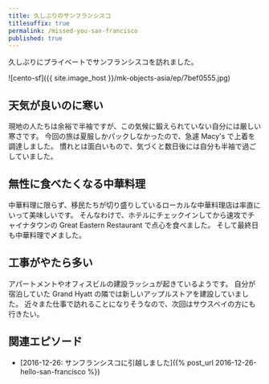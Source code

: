 ```yaml
---
title: 久しぶりのサンフランシスコ
titlesuffix: true
permalink: /missed-you-san-francisco
published: true
---
```


久しぶりにプライベートでサンフランシスコを訪れました。

![cento-sf]({{ site.image_host }}/mk-objects-asia/ep/7bef0555.jpg)

## 天気が良いのに寒い

現地の人たちは余裕で半袖ですが、この気候に鍛えられていない自分には厳しい寒さです。
今回の旅は夏服しかパックしなかったので、急遽 Macy's で上着を調達しました。
慣れとは面白いもので、気づくと数日後には自分も半袖で過ごしていました。

## 無性に食べたくなる中華料理

中華料理に限らず、移民たちが切り盛りしているローカルな中華料理店は率直にいって美味しいです。
そんなわけで、ホテルにチェックインしてから速攻でチャイナタウンの Great Eastern Restaurant で点心を食べました。
そして最終日も中華料理で〆ました。

## 工事がやたら多い

アパートメントやオフィスビルの建設ラッシュが起きているようです。
自分が宿泊していた Grand Hyatt の隣では新しいアップルストアを建設していました。
近々また仕事で訪れることになりそうなので、次回はサウスベイの方にも行きたい。

## 関連エピソード

- [2016-12-26: サンフランシスコに引越しました]({% post_url 2016-12-26-hello-san-francisco %})
